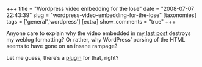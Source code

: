 +++
title = "Wordpress video embedding for the lose"
date = "2008-07-07 22:43:39"
slug = "wordpress-video-embedding-for-the-lose"
[taxonomies]
tags = ['general','wordpress']
[extra]
show_comments = "true"
+++

Anyone care to explain why the video embedded in [my last post](http://philwilson.org/blog/2008/07/on-eating-good-food) destroys my weblog formatting? Or rather, why WordPress’ parsing of the HTML seems to have gone on an insane rampage?

Let me guess, there’s a [plugin](http://wordpress.org/extend/plugins/) for that, right?
